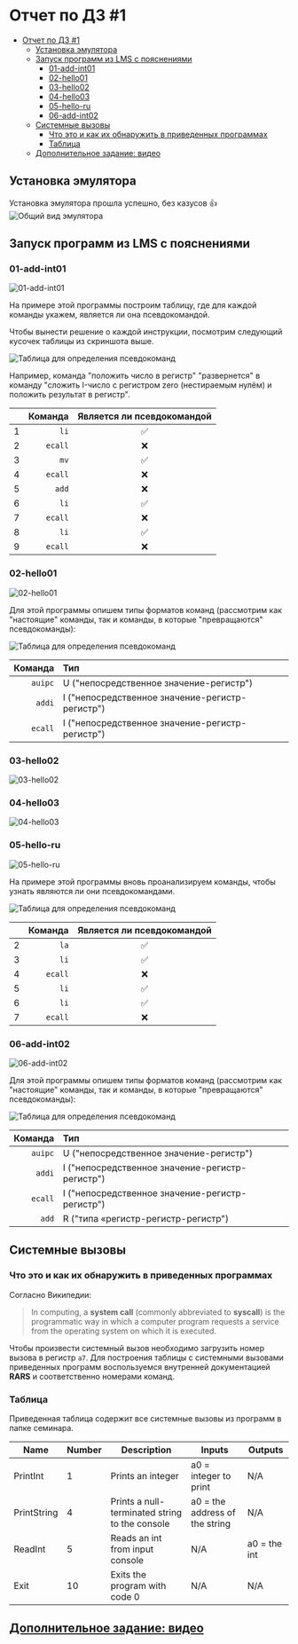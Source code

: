 # Отчет по ДЗ #1

- [Отчет по ДЗ #1](#отчет-по-дз-1)
  - [Установка эмулятора](#установка-эмулятора)
  - [Запуск программ из LMS с пояснениями](#запуск-программ-из-lms-с-пояснениями)
    - [01-add-int01](#01-add-int01)
    - [02-hello01](#02-hello01)
    - [03-hello02](#03-hello02)
    - [04-hello03](#04-hello03)
    - [05-hello-ru](#05-hello-ru)
    - [06-add-int02](#06-add-int02)
  - [Системные вызовы](#системные-вызовы)
    - [Что это и как их обнаружить в приведенных программах](#что-это-и-как-их-обнаружить-в-приведенных-программах)
    - [Таблица](#таблица)
  - [Дополнительное задание: видео](#дополнительное-задание-видео)

## Установка эмулятора

Установка эмулятора прошла успешно, без казусов 👍
![Общий вид эмулятора](static/image-1.png)

## Запуск программ из LMS с пояснениями

### 01-add-int01

![01-add-int01](static/image-2.png)

На примере этой программы построим таблицу, где для каждой команды укажем, является ли она псевдокомандой.

Чтобы вынести решение о каждой инструкции, посмотрим следующий кусочек таблицы из скриншота выше.

![Таблица для определения псевдокоманд](static/image-3.png)

Например, команда "положить число в регистр" "развернется" в команду "сложить I-число с регистром zero (нестираемым нулём) и положить результат в регистр".

|     | Команда | Является ли псевдокомандой |
| --- | ------: | :------------------------: |
| 1   |    `li` |             ✅              |
| 2   | `ecall` |             ❌              |
| 3   |    `mv` |             ✅              |
| 4   | `ecall` |             ❌              |
| 5   |   `add` |             ❌              |
| 6   |    `li` |             ✅              |
| 7   | `ecall` |             ❌              |
| 8   |    `li` |             ✅              |
| 9   | `ecall` |             ❌              |


### 02-hello01

![02-hello01](static/image-4.png)

Для этой программы опишем типы форматов команд (рассмотрим как "настоящие" команды, так и команды, в которые "превращаются" псевдокоманды):

![Таблица для определения псевдокоманд](static/image-10.png)

| Команда | Тип                                             |
| ------: | :---------------------------------------------- |
| `auipc` | U ("непосредственное значение-регистр")         |
| ` addi` | I ("непосредственное значение-регистр-регистр") |
| `ecall` | I ("непосредственное значение-регистр-регистр") |


### 03-hello02

![03-hello02](static/image-5.png)

### 04-hello03

![04-hello03](static/image-6.png)

### 05-hello-ru

![05-hello-ru](static/image-7.png)

На примере этой программы вновь проанализируем команды, чтобы узнать являются ли они псевдокомандами.

![Таблица для определения псевдокоманд](static/image-9.png)

|     | Команда | Является ли псевдокомандой |
| --- | ------: | :------------------------: |
| 2   |    `la` |             ✅              |
| 3   |    `li` |             ✅              |
| 4   | `ecall` |             ❌              |
| 5   |    `li` |             ✅              |
| 6   |    `li` |             ✅              |
| 7   | `ecall` |             ❌              |


### 06-add-int02

![06-add-int02](static/image-8.png)

Для этой программы опишем типы форматов команд (рассмотрим как "настоящие" команды, так и команды, в которые "превращаются" псевдокоманды):

![Таблица для определения псевдокоманд](static/image-11.png)

| Команда | Тип                                             |
| ------: | :---------------------------------------------- |
| `auipc` | U ("непосредственное значение-регистр")         |
| ` addi` | I ("непосредственное значение-регистр-регистр") |
| `ecall` | I ("непосредственное значение-регистр-регистр") |
|   `add` | R ("типа «регистр-регистр-регистр")             |

## Системные вызовы

### Что это и как их обнаружить в приведенных программах

Согласно Википедии:
> In computing, a **system call** (commonly abbreviated to **syscall**) is the programmatic way in which a computer program requests a service from the operating system on which it is executed.

Чтобы произвести системный вызов необходимо загрузить номер вызова в регистр `a7`. Для построения таблицы с системными вызовами приведенных программ воспользуемся внутренней документацией **RARS** и соответственно номерами команд.

### Таблица

Приведенная таблица содержит все системные вызовы из программ в папке семинара.

| Name        | Number | Description                                    | Inputs                         | Outputs      |
| ----------- | ------ | ---------------------------------------------- | ------------------------------ | ------------ |
| PrintInt    | 1      | Prints an integer                              | a0 = integer to print          | N/A          |
| PrintString | 4      | Prints a null-terminated string to the console | a0 = the address of the string | N/A          |
| ReadInt     | 5      | Reads an int from input console                | N/A                            | a0 = the int |
| Exit        | 10     | Exits the program with code 0                  | N/A                            | N/A          |

## [Дополнительное задание: видео](Дополнительно.mp4)
